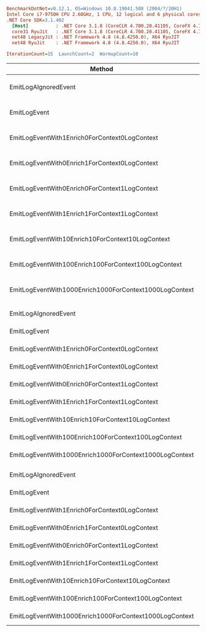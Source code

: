 ``` ini

BenchmarkDotNet=v0.12.1, OS=Windows 10.0.19041.508 (2004/?/20H1)
Intel Core i7-9750H CPU 2.60GHz, 1 CPU, 12 logical and 6 physical cores
.NET Core SDK=3.1.402
  [Host]          : .NET Core 3.1.8 (CoreCLR 4.700.20.41105, CoreFX 4.700.20.41903), X64 RyuJIT
  core31 RyuJit   : .NET Core 3.1.8 (CoreCLR 4.700.20.41105, CoreFX 4.700.20.41903), X64 RyuJIT
  net48 LegacyJit : .NET Framework 4.8 (4.8.4250.0), X64 RyuJIT
  net48 RyuJit    : .NET Framework 4.8 (4.8.4250.0), X64 RyuJIT

IterationCount=15  LaunchCount=2  WarmupCount=10  

```
|                                                 Method |             Job |       Jit |       Runtime |            Mean |         Error |         StdDev |          Median |      Ratio |   RatioSD |    Gen 0 |   Gen 1 |   Gen 2 | Allocated |
|------------------------------------------------------- |---------------- |---------- |-------------- |----------------:|--------------:|---------------:|----------------:|-----------:|----------:|---------:|--------:|--------:|----------:|
|                                   EmitLogAIgnoredEvent |   core31 RyuJit |    RyuJit | .NET Core 3.1 |        11.09 ns |      0.112 ns |       0.168 ns |        11.13 ns |       1.00 |      0.00 |        - |       - |       - |         - |
|                                           EmitLogEvent |   core31 RyuJit |    RyuJit | .NET Core 3.1 |       622.25 ns |     10.375 ns |      15.529 ns |       625.30 ns |      56.11 |      1.64 |   0.0582 |       - |       - |     368 B |
|          EmitLogEventWith1Enrich0ForContext0LogContext |   core31 RyuJit |    RyuJit | .NET Core 3.1 |       713.77 ns |      8.321 ns |      12.454 ns |       712.86 ns |      64.36 |      1.38 |   0.0668 |       - |       - |     424 B |
|          EmitLogEventWith0Enrich1ForContext0LogContext |   core31 RyuJit |    RyuJit | .NET Core 3.1 |       685.08 ns |      9.911 ns |      14.528 ns |       688.32 ns |      61.73 |      1.62 |   0.0582 |       - |       - |     368 B |
|          EmitLogEventWith0Enrich0ForContext1LogContext |   core31 RyuJit |    RyuJit | .NET Core 3.1 |     1,201.32 ns |     14.502 ns |      21.257 ns |     1,206.83 ns |     108.25 |      2.50 |   0.1564 |       - |       - |     984 B |
|          EmitLogEventWith1Enrich1ForContext1LogContext |   core31 RyuJit |    RyuJit | .NET Core 3.1 |     1,384.45 ns |     20.503 ns |      30.688 ns |     1,384.36 ns |     124.84 |      3.51 |   0.2041 |       - |       - |    1288 B |
|       EmitLogEventWith10Enrich10ForContext10LogContext |   core31 RyuJit |    RyuJit | .NET Core 3.1 |     6,303.37 ns |     64.607 ns |      96.700 ns |     6,301.41 ns |     568.34 |      9.54 |   1.2054 |  0.0076 |       - |    7584 B |
|    EmitLogEventWith100Enrich100ForContext100LogContext |   core31 RyuJit |    RyuJit | .NET Core 3.1 |    54,483.13 ns |    605.235 ns |     905.887 ns |    54,684.74 ns |   4,912.97 |    114.11 |  11.8408 |  1.0376 |       - |   74616 B |
| EmitLogEventWith1000Enrich1000ForContext1000LogContext |   core31 RyuJit |    RyuJit | .NET Core 3.1 | 1,209,761.13 ns | 80,300.172 ns | 120,189.517 ns | 1,158,237.11 ns | 109,064.70 | 10,695.49 | 119.1406 | 54.6875 | 29.2969 |  735957 B |
|                                                        |                 |           |               |                 |               |                |                 |            |           |          |         |         |           |
|                                   EmitLogAIgnoredEvent | net48 LegacyJit | LegacyJit |      .NET 4.8 |        14.24 ns |      0.224 ns |       0.328 ns |        14.15 ns |       1.00 |      0.00 |        - |       - |       - |         - |
|                                           EmitLogEvent | net48 LegacyJit | LegacyJit |      .NET 4.8 |       622.91 ns |      7.906 ns |      11.833 ns |       622.80 ns |      43.83 |      1.22 |   0.0591 |       - |       - |     377 B |
|          EmitLogEventWith1Enrich0ForContext0LogContext | net48 LegacyJit | LegacyJit |      .NET 4.8 |       698.99 ns |      9.240 ns |      13.830 ns |       696.93 ns |      49.17 |      1.42 |   0.0687 |       - |       - |     433 B |
|          EmitLogEventWith0Enrich1ForContext0LogContext | net48 LegacyJit | LegacyJit |      .NET 4.8 |       678.64 ns |      8.465 ns |      12.670 ns |       680.24 ns |      47.66 |      1.60 |   0.0591 |       - |       - |     377 B |
|          EmitLogEventWith0Enrich0ForContext1LogContext | net48 LegacyJit | LegacyJit |      .NET 4.8 |     1,302.12 ns |     24.565 ns |      35.230 ns |     1,303.93 ns |      91.61 |      3.27 |   0.1602 |       - |       - |    1011 B |
|          EmitLogEventWith1Enrich1ForContext1LogContext | net48 LegacyJit | LegacyJit |      .NET 4.8 |     1,482.45 ns |     17.618 ns |      25.824 ns |     1,479.80 ns |     104.19 |      3.63 |   0.2079 |       - |       - |    1316 B |
|       EmitLogEventWith10Enrich10ForContext10LogContext | net48 LegacyJit | LegacyJit |      .NET 4.8 |     7,745.61 ns |    400.435 ns |     599.353 ns |     7,356.67 ns |     545.30 |     44.02 |   1.1826 |  0.0076 |       - |    7486 B |
|    EmitLogEventWith100Enrich100ForContext100LogContext | net48 LegacyJit | LegacyJit |      .NET 4.8 |    67,426.43 ns |    965.259 ns |   1,444.754 ns |    67,226.42 ns |   4,739.69 |    143.96 |  11.7188 |  0.8545 |       - |   73988 B |
| EmitLogEventWith1000Enrich1000ForContext1000LogContext | net48 LegacyJit | LegacyJit |      .NET 4.8 | 1,237,575.73 ns | 22,294.108 ns |  33,368.770 ns | 1,233,341.02 ns |  86,879.66 |  3,195.22 | 119.1406 | 56.6406 | 29.2969 |  737000 B |
|                                                        |                 |           |               |                 |               |                |                 |            |           |          |         |         |           |
|                                   EmitLogAIgnoredEvent |    net48 RyuJit |    RyuJit |      .NET 4.8 |        13.91 ns |      0.340 ns |       0.509 ns |        13.93 ns |       1.00 |      0.00 |        - |       - |       - |         - |
|                                           EmitLogEvent |    net48 RyuJit |    RyuJit |      .NET 4.8 |       628.45 ns |      7.779 ns |      11.644 ns |       628.47 ns |      45.24 |      1.91 |   0.0591 |       - |       - |     377 B |
|          EmitLogEventWith1Enrich0ForContext0LogContext |    net48 RyuJit |    RyuJit |      .NET 4.8 |       692.19 ns |      8.145 ns |      12.191 ns |       693.27 ns |      49.82 |      1.83 |   0.0687 |       - |       - |     433 B |
|          EmitLogEventWith0Enrich1ForContext0LogContext |    net48 RyuJit |    RyuJit |      .NET 4.8 |       683.93 ns |      9.331 ns |      13.967 ns |       687.11 ns |      49.24 |      2.12 |   0.0591 |       - |       - |     377 B |
|          EmitLogEventWith0Enrich0ForContext1LogContext |    net48 RyuJit |    RyuJit |      .NET 4.8 |     1,289.77 ns |     17.925 ns |      26.830 ns |     1,287.65 ns |      92.85 |      3.98 |   0.1602 |       - |       - |    1011 B |
|          EmitLogEventWith1Enrich1ForContext1LogContext |    net48 RyuJit |    RyuJit |      .NET 4.8 |     1,479.38 ns |     19.057 ns |      27.933 ns |     1,491.40 ns |     106.55 |      4.71 |   0.2079 |       - |       - |    1316 B |
|       EmitLogEventWith10Enrich10ForContext10LogContext |    net48 RyuJit |    RyuJit |      .NET 4.8 |     7,387.33 ns |    113.899 ns |     170.479 ns |     7,353.18 ns |     531.69 |     20.15 |   1.1749 |       - |       - |    7486 B |
|    EmitLogEventWith100Enrich100ForContext100LogContext |    net48 RyuJit |    RyuJit |      .NET 4.8 |    67,799.38 ns |  1,062.920 ns |   1,590.929 ns |    67,819.35 ns |   4,881.96 |    237.06 |  11.7188 |  0.8545 |       - |   73988 B |
| EmitLogEventWith1000Enrich1000ForContext1000LogContext |    net48 RyuJit |    RyuJit |      .NET 4.8 | 1,241,711.20 ns | 17,933.562 ns |  26,842.111 ns | 1,243,464.99 ns |  89,394.83 |  3,955.62 | 119.1406 | 56.6406 | 29.2969 |  737000 B |
